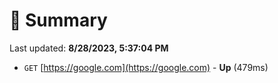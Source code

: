 # 📖 Summary
Last updated: **8/28/2023, 5:37:04 PM**

- `GET` [https://google.com](https://google.com) - **Up** (479ms)
